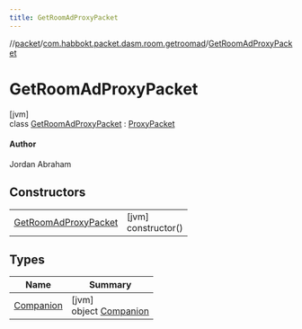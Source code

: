 ```yaml
---
title: GetRoomAdProxyPacket
---
```

//[packet](../../../index.html)/[com.habbokt.packet.dasm.room.getroomad](../index.html)/[GetRoomAdProxyPacket](index.html)



# GetRoomAdProxyPacket



[jvm]\
class [GetRoomAdProxyPacket](index.html) : [ProxyPacket](../../../../api/api/com.habbokt.api.packet/-proxy-packet/index.html)

#### Author



Jordan Abraham



## Constructors


| | |
|---|---|
| [GetRoomAdProxyPacket](-get-room-ad-proxy-packet.html) | [jvm]<br>constructor() |


## Types


| Name | Summary |
|---|---|
| [Companion](-companion/index.html) | [jvm]<br>object [Companion](-companion/index.html) |

